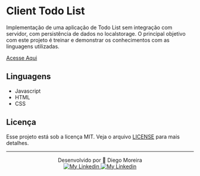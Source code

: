 # Client Todo List

Implementação de uma aplicação de Todo List sem integração com servidor, com persistência de dados no localstorage.
O principal objetivo com este projeto é treinar e demonstrar os conhecimentos com as linguagens utilizadas.

[Acesse Aqui](https://diegyohoho.github.io/client-todo-list/)

## Linguagens

  - Javascript
  - HTML
  - CSS

## Licença

Esse projeto está sob a licença MIT. Veja o arquivo [LICENSE](/LICENSE) para mais detalhes.

---

<div align="center">
  <div>Desenvolvido por 🤘 Diego Moreira</div>

  <a href="https://github.com/diegyohoho/" >
    <img alt="My Linkedin" src="https://img.shields.io/badge/-diegyohoho-%230077B5?style=social&logo=github">
  </a>
  <a href="https://www.linkedin.com/in/diegyohoho/" >
    <img alt="My Linkedin" src="https://img.shields.io/badge/-diegyohoho-%230077B5?style=social&logo=linkedin">
  </a>
</div>
